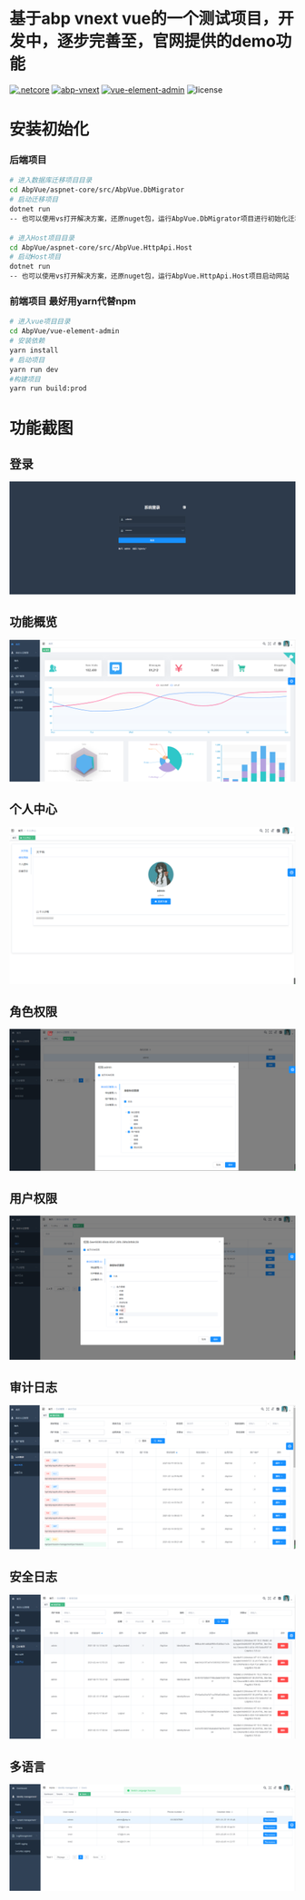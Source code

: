# 基于abp vnext vue的一个测试项目，开发中，逐步完善至，官网提供的demo功能
[![.netcore](https://img.shields.io/badge/.net-5.0-green.svg)](https://docs.microsoft.com/zh-cn/dotnet/core/compatibility/5.0?toc=/dotnet/fundamentals/toc.json&bc=/dotnet/breadcrumb/toc.json)
[![abp-vnext](https://img.shields.io/badge/abp--vnext-4.0-red.svg)](https://docs.abp.io/en/abp/4.0)
[![vue-element-admin](https://img.shields.io/badge/vue--element--admin-4.3.1-brightgreen.svg)](https://github.com/PanJiaChen/vue-element-admin)
![license](https://img.shields.io/github/license/mashape/apistatus.svg)

# 安装初始化
### 后端项目
```bash 
# 进入数据库迁移项目目录
cd AbpVue/aspnet-core/src/AbpVue.DbMigrator
# 启动迁移项目
dotnet run
-- 也可以使用vs打开解决方案，还原nuget包，运行AbpVue.DbMigrator项目进行初始化迁移数据库

# 进入Host项目目录
cd AbpVue/aspnet-core/src/AbpVue.HttpApi.Host
# 启动Host项目
dotnet run
-- 也可以使用vs打开解决方案，还原nuget包，运行AbpVue.HttpApi.Host项目启动网站
```
### 前端项目 最好用yarn代替npm
```bash 
# 进入vue项目目录
cd AbpVue/vue-element-admin
# 安装依赖
yarn install
# 启动项目
yarn run dev
#构建项目
yarn run build:prod
```

# 功能截图
## 登录
![登录](screenshot/1.png)

## 功能概览
![功能概览](screenshot/2.png)

## 个人中心
![个人中心](screenshot/3.png)

## 角色权限
![角色权限](screenshot/4.png)

## 用户权限
![用户权限](screenshot/5.png)

## 审计日志
![审计日志](screenshot/6.png)

## 安全日志
![安全日志](screenshot/7.png)

## 多语言
![多语言](screenshot/8.png)
